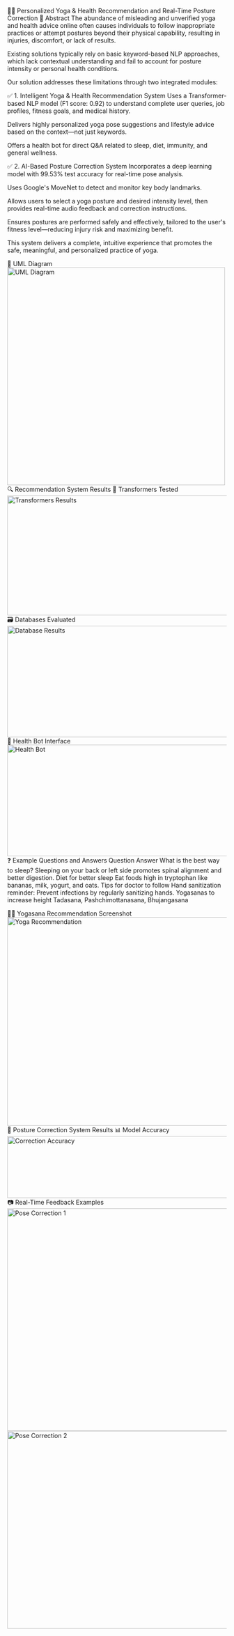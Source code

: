 🧘‍♀️ Personalized Yoga & Health Recommendation and Real-Time Posture Correction
📌 Abstract
The abundance of misleading and unverified yoga and health advice online often causes individuals to follow inappropriate practices or attempt postures beyond their physical capability, resulting in injuries, discomfort, or lack of results.

Existing solutions typically rely on basic keyword-based NLP approaches, which lack contextual understanding and fail to account for posture intensity or personal health conditions.

Our solution addresses these limitations through two integrated modules:

✅ 1. Intelligent Yoga & Health Recommendation System
Uses a Transformer-based NLP model (F1 score: 0.92) to understand complete user queries, job profiles, fitness goals, and medical history.

Delivers highly personalized yoga pose suggestions and lifestyle advice based on the context—not just keywords.

Offers a health bot for direct Q&A related to sleep, diet, immunity, and general wellness.

✅ 2. AI-Based Posture Correction System
Incorporates a deep learning model with 99.53% test accuracy for real-time pose analysis.

Uses Google's MoveNet to detect and monitor key body landmarks.

Allows users to select a yoga posture and desired intensity level, then provides real-time audio feedback and correction instructions.

Ensures postures are performed safely and effectively, tailored to the user's fitness level—reducing injury risk and maximizing benefit.

This system delivers a complete, intuitive experience that promotes the safe, meaningful, and personalized practice of yoga.

🧭 UML Diagram
<img width="500" height="500" alt="UML Diagram" src="https://github.com/user-attachments/assets/f6b4f275-7ecf-4139-941e-2966266d9761" />
🔍 Recommendation System Results
🔄 Transformers Tested
<img width="852" height="275" alt="Transformers Results" src="https://github.com/user-attachments/assets/5eb92332-d5b0-4e52-b6f3-8a6f6ffc4d04" />
🗃️ Databases Evaluated
<img width="844" height="256" alt="Database Results" src="https://github.com/user-attachments/assets/3b3036a0-54fd-4d78-89a0-ac19b65ff042" />
💬 Health Bot Interface
<img width="844" height="256" alt="Health Bot" src="https://github.com/user-attachments/assets/5b2df548-68bb-467a-94ca-e214de4cdbd4" />
❓ Example Questions and Answers
Question	Answer
What is the best way to sleep?	Sleeping on your back or left side promotes spinal alignment and better digestion.
Diet for better sleep	Eat foods high in tryptophan like bananas, milk, yogurt, and oats.
Tips for doctor to follow	Hand sanitization reminder: Prevent infections by regularly sanitizing hands.
Yogasanas to increase height	Tadasana, Pashchimottanasana, Bhujangasana

🧘‍♀️ Yogasana Recommendation Screenshot
<img width="866" height="479" alt="Yoga Recommendation" src="https://github.com/user-attachments/assets/07d6c4c0-95d3-4d49-b93c-18619be5a7e3" />
🧠 Posture Correction System Results
📊 Model Accuracy
<img width="865" height="142" alt="Correction Accuracy" src="https://github.com/user-attachments/assets/7a761dfe-6f91-4399-ba57-b9677102a61d" />
📷 Real-Time Feedback Examples
<img width="868" height="511" alt="Pose Correction 1" src="https://github.com/user-attachments/assets/6aac2a6f-0180-4f4d-8647-cf72973c54ae" /> <img width="881" height="454" alt="Pose Correction 2" src="https://github.com/user-attachments/assets/ee1ed0b6-cf93-469f-a62f-9e51ed8114cb" />
